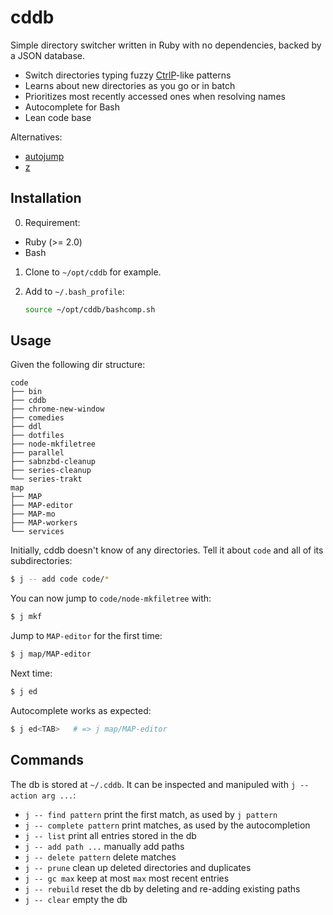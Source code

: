 # cddb

Simple directory switcher written in Ruby with no dependencies, backed by a JSON database.

* Switch directories typing fuzzy [CtrlP][ctrlp]-like patterns
* Learns about new directories as you go or in batch
* Prioritizes most recently accessed ones when resolving names
* Autocomplete for Bash
* Lean code base

Alternatives:

* [autojump][autojump]
* [z][z]

## Installation

0. Requirement:
  * Ruby (>= 2.0)
  * Bash
1. Clone to `~/opt/cddb` for example.
2. Add to `~/.bash_profile`:

    ```bash
    source ~/opt/cddb/bashcomp.sh
    ``` 

## Usage

Given the following dir structure:

```
code
├── bin
├── cddb
├── chrome-new-window
├── comedies
├── ddl
├── dotfiles
├── node-mkfiletree
├── parallel
├── sabnzbd-cleanup
├── series-cleanup
└── series-trakt
map
├── MAP
├── MAP-editor
├── MAP-mo
├── MAP-workers
└── services
```

Initially, cddb doesn't know of any directories. Tell it about `code` and all of
its subdirectories:

```bash
$ j -- add code code/*
```

You can now jump to `code/node-mkfiletree` with:

```bash
$ j mkf
```

Jump to `MAP-editor` for the first time:

```bash
$ j map/MAP-editor
```

Next time:

```bash
$ j ed
```

Autocomplete works as expected:

```bash
$ j ed<TAB>   # => j map/MAP-editor
```

## Commands

The db is stored at `~/.cddb`. It can be inspected and manipuled with `j --
action arg ...`:

* `j -- find pattern` print the first match, as used by `j pattern`
* `j -- complete pattern` print matches, as used by the autocompletion
* `j -- list` print all entries stored in the db
* `j -- add path ...` manually add paths
* `j -- delete pattern` delete matches
* `j -- prune` clean up deleted directories and duplicates
* `j -- gc max` keep at most `max` most recent entries
* `j -- rebuild` reset the db by deleting and re-adding existing paths
* `j -- clear` empty the db

[autojump]: https://github.com/joelthelion/autojump
[z]: https://github.com/rupa/z
[ctrlp]: https://github.com/kien/ctrlp.vim

